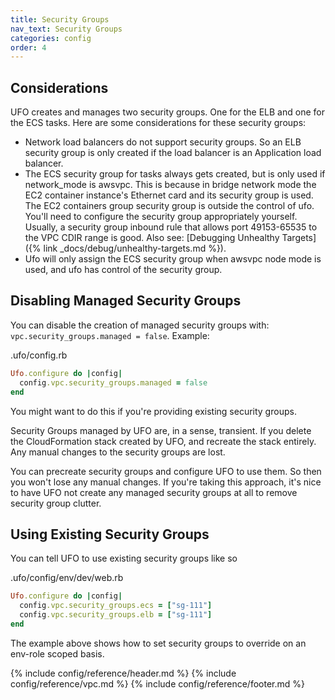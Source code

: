 ```yaml
---
title: Security Groups
nav_text: Security Groups
categories: config
order: 4
---
```


## Considerations

UFO creates and manages two security groups. One for the ELB and one for the ECS tasks.  Here are some considerations for these security groups:

* Network load balancers do not support security groups. So an ELB security group is only created if the load balancer is an Application load balancer.
* The ECS security group for tasks always gets created, but is only used if network_mode is awsvpc. This is because in bridge network mode the EC2 container instance's Ethernet card and its security group is used. The EC2 containers group security group is outside the control of ufo. You'll need to configure the security group appropriately yourself. Usually, a security group inbound rule that allows port 49153-65535 to the VPC CDIR range is good. Also see: [Debugging Unhealthy Targets]({% link _docs/debug/unhealthy-targets.md %}).
* Ufo will only assign the ECS security group when awsvpc node mode is used, and ufo has control of the security group.

## Disabling Managed Security Groups

You can disable the creation of managed security groups with: `vpc.security_groups.managed = false`. Example:

.ufo/config.rb

```ruby
Ufo.configure do |config|
  config.vpc.security_groups.managed = false
end
```

You might want to do this if you're providing existing security groups.

Security Groups managed by UFO are, in a sense, transient. If you delete the CloudFormation stack created by UFO, and recreate the stack entirely. Any manual changes to the security groups are lost.

You can precreate security groups and configure UFO to use them. So then you won't lose any manual changes. If you're taking this approach, it's nice to have UFO not create any managed security groups at all to remove security group clutter.

## Using Existing Security Groups

You can tell UFO to use existing security groups like so

.ufo/config/env/dev/web.rb

```ruby
Ufo.configure do |config|
  config.vpc.security_groups.ecs = ["sg-111"]
  config.vpc.security_groups.elb = ["sg-111"]
end
```

The example above shows how to set security groups to override on an env-role scoped basis.

{% include config/reference/header.md %}
{% include config/reference/vpc.md %}
{% include config/reference/footer.md %}
